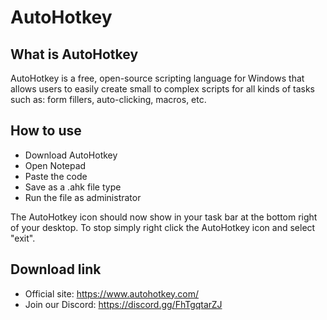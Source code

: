# AutoHotkey

## What is AutoHotkey

AutoHotkey is a free, open-source scripting language for Windows that allows users to easily create small to complex scripts for all kinds of tasks such as: form fillers, auto-clicking, macros, etc.  

## How to use

* Download AutoHotkey
* Open Notepad
* Paste the code
* Save as a .ahk file type
* Run the file as administrator  

The AutoHotkey icon should now show in your task bar at the bottom right of your desktop. To stop simply right click the AutoHotkey icon and select "exit".

## Download link

* Official site: https://www.autohotkey.com/
* Join our Discord: https://discord.gg/FhTgqtarZJ
